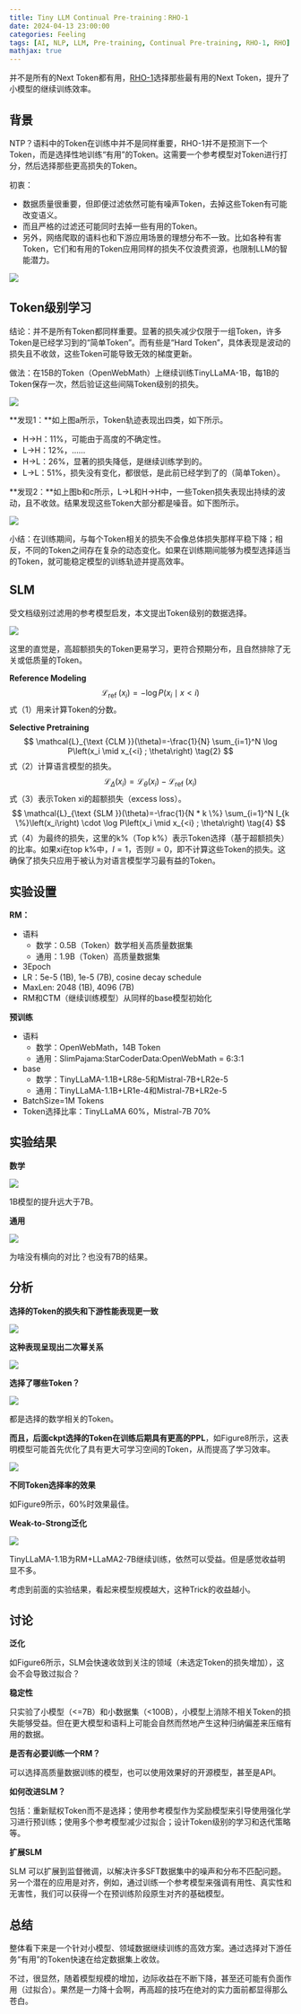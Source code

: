 ```yaml
---
title: Tiny LLM Continual Pre-training：RHO-1
date: 2024-04-13 23:00:00
categories: Feeling
tags: [AI, NLP, LLM, Pre-training, Continual Pre-training, RHO-1, RHO]
mathjax: true
---
```


并不是所有的Next Token都有用，[RHO-1](http://arxiv.org/abs/2404.07965)选择那些最有用的Next Token，提升了小模型的继续训练效率。

<!--more-->

## 背景

NTP？语料中的Token在训练中并不是同样重要，RHO-1并不是预测下一个Token，而是选择性地训练“有用”的Token。这需要一个参考模型对Token进行打分，然后选择那些更高损失的Token。

初衷：

- 数据质量很重要，但即便过滤依然可能有噪声Token，去掉这些Token有可能改变语义。
- 而且严格的过滤还可能同时去掉一些有用的Token。
- 另外，网络爬取的语料也和下游应用场景的理想分布不一致。比如各种有害Token，它们和有用的Token应用同样的损失不仅浪费资源，也限制LLM的智能潜力。

![](https://qnimg.lovevivian.cn/paper-rho1-4.jpg)

## Token级别学习

结论：并不是所有Token都同样重要。显著的损失减少仅限于一组Token，许多Token是已经学习到的“简单Token”。而有些是“Hard Token”，具体表现是波动的损失且不收敛，这些Token可能导致无效的梯度更新。

做法：在15B的Token（OpenWebMath）上继续训练TinyLLaMA-1B，每1B的Token保存一次，然后验证这些间隔Token级别的损失。

![](https://qnimg.lovevivian.cn/paper-rho1-1.jpg)

**发现1：**如上图a所示，Token轨迹表现出四类，如下所示。

- H→H：11%，可能由于高度的不确定性。
- L→H：12%，……
- H→L：26%，显著的损失降低，是继续训练学到的。
- L→L：51%，损失没有变化，都很低，是此前已经学到了的（简单Token）。

**发现2：**如上图b和c所示，L→L和H→H中，一些Token损失表现出持续的波动，且不收敛。结果发现这些Token大部分都是噪音。如下图所示。

![](https://qnimg.lovevivian.cn/paper-rho1-2.jpg)

小结：在训练期间，与每个Token相关的损失不会像总体损失那样平稳下降；相反，不同的Token之间存在复杂的动态变化。如果在训练期间能够为模型选择适当的Token，就可能稳定模型的训练轨迹并提高效率。

## SLM

受文档级别过滤用的参考模型启发，本文提出Token级别的数据选择。

![](https://qnimg.lovevivian.cn/paper-rho1-3.jpg)

这里的直觉是，高超额损失的Token更易学习，更符合预期分布，且自然排除了无关或低质量的Token。

**Reference Modeling**
$$
\mathcal{L}_{\text {ref }}\left(x_i\right)=-\log P\left(x_i \mid x<i\right) \tag{1}
$$
式（1）用来计算Token的分数。

**Selective Pretraining**
$$
\mathcal{L}_{\text {CLM }}(\theta)=-\frac{1}{N} \sum_{i=1}^N \log P\left(x_i \mid x_{<i} ; \theta\right) \tag{2} 
$$
式（2）计算语言模型的损失。
$$
\mathcal{L}_{\Delta}\left(x_i\right)=\mathcal{L}_\theta\left(x_i\right)-\mathcal{L}_{\text {ref }}\left(x_i\right) \tag{3}
$$
式（3）表示Token xi的超额损失（excess loss）。
$$
\mathcal{L}_{\text {SLM }}(\theta)=-\frac{1}{N * k \%} \sum_{i=1}^N I_{k \%}\left(x_i\right) \cdot \log P\left(x_i \mid x_{<i} ; \theta\right) \tag{4}
$$
式（4）为最终的损失，这里的k%（Top k%）表示Token选择（基于超额损失）的比率。如果xi在top k%中，$I=1$，否则$I=0$，即不计算这些Token的损失。这确保了损失只应用于被认为对语言模型学习最有益的Token。

## 实验设置

**RM：**

- 语料
    - 数学：0.5B（Token）数学相关高质量数据集
    - 通用：1.9B（Token）高质量数据集
- 3Epoch
- LR：5e-5 (1B), 1e-5 (7B), cosine decay schedule
- MaxLen: 2048 (1B), 4096 (7B)
- RM和CTM（继续训练模型）从同样的base模型初始化

**预训练**

- 语料
    - 数学：OpenWebMath，14B Token
    - 通用：SlimPajama:StarCoderData:OpenWebMath = 6:3:1
- base
    - 数学：TinyLLaMA-1.1B+LR8e-5和Mistral-7B+LR2e-5
    - 通用：TinyLLaMA-1.1B+LR1e-4和Mistral-7B+LR2e-5
- BatchSize=1M Tokens
- Token选择比率：TinyLLaMA 60%，Mistral-7B 70%

## 实验结果

**数学**

![](https://qnimg.lovevivian.cn/paper-rho1-5.jpg)

1B模型的提升远大于7B。

**通用**

![](https://qnimg.lovevivian.cn/paper-rho1-6.jpg)

为啥没有横向的对比？也没有7B的结果。

## 分析

**选择的Token的损失和下游性能表现更一致**

![](https://qnimg.lovevivian.cn/paper-rho1-7.jpg)

**这种表现呈现出二次幂关系**

![](https://qnimg.lovevivian.cn/paper-rho1-8.jpg)

**选择了哪些Token？**

![](https://qnimg.lovevivian.cn/paper-rho1-9.jpg)

都是选择的数学相关的Token。

**而且，后面ckpt选择的Token在训练后期具有更高的PPL**，如Figure8所示，这表明模型可能首先优化了具有更大可学习空间的Token，从而提高了学习效率。

![](https://qnimg.lovevivian.cn/paper-rho1-10.jpg)

**不同Token选择率的效果**

如Figure9所示，60%时效果最佳。

**Weak-to-Strong泛化**

![](https://qnimg.lovevivian.cn/paper-rho1-11.jpg)

TinyLLaMA-1.1B为RM+LLaMA2-7B继续训练，依然可以受益。但是感觉收益明显不多。

考虑到前面的实验结果，看起来模型规模越大，这种Trick的收益越小。

## 讨论

**泛化**

如Figure6所示，SLM会快速收敛到关注的领域（未选定Token的损失增加），这会不会导致过拟合？

**稳定性**

只实验了小模型（<=7B）和小数据集（<100B），小模型上消除不相关Token的损失能够受益。但在更大模型和语料上可能会自然而然地产生这种归纳偏差来压缩有用的数据。

**是否有必要训练一个RM？**

可以选择高质量数据训练的模型，也可以使用效果好的开源模型，甚至是API。

**如何改进SLM？**

包括：重新赋权Token而不是选择；使用参考模型作为奖励模型来引导使用强化学习进行预训练；使用多个参考模型减少过拟合；设计Token级别的学习和迭代策略等。

**扩展SLM**

SLM 可以扩展到监督微调，以解决许多SFT数据集中的噪声和分布不匹配问题。另一个潜在的应用是对齐，例如，通过训练一个参考模型来强调有用性、真实性和无害性，我们可以获得一个在预训练阶段原生对齐的基础模型。

## 总结

整体看下来是一个针对小模型、领域数据继续训练的高效方案。通过选择对下游任务“有用”的Token快速在给定数据集上收敛。

不过，很显然，随着模型规模的增加，边际收益在不断下降，甚至还可能有负面作用（过拟合）。果然是一力降十会啊，再高超的技巧在绝对的实力面前都显得那么苍白。



